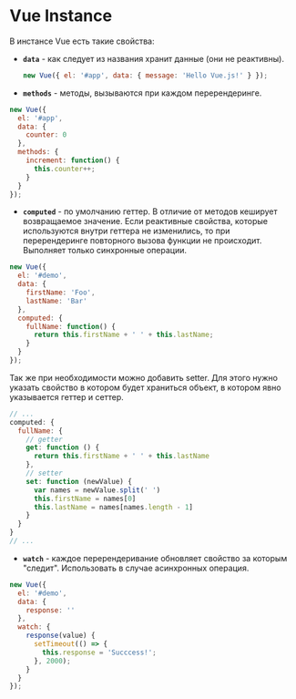 # Vue Instance

В инстансе Vue есть такие свойства:

- **`data`** - как следует из названия хранит данные (они не реактивны).

  ```js
  new Vue({ el: '#app', data: { message: 'Hello Vue.js!' } });
  ```

- **`methods`** - методы, вызываются при каждом перерендеринге.

```js
new Vue({
  el: '#app',
  data: {
    counter: 0
  },
  methods: {
    increment: function() {
      this.counter++;
    }
  }
});
```

- **`computed`** - по умолчанию геттер. В отличие от методов кеширует возвращаемое значение. Если реактивные свойства, которые используются внутри геттера не изменились, то при перерендеринге повторного вызова функции не происходит. Выполняет только синхронные операции.

```js
new Vue({
  el: '#demo',
  data: {
    firstName: 'Foo',
    lastName: 'Bar'
  },
  computed: {
    fullName: function() {
      return this.firstName + ' ' + this.lastName;
    }
  }
});
```

Так же при необходимости можно добавить setter. Для этого нужно указать свойство в котором будет храниться объект, в котором явно указывается геттер и сеттер.

```js
// ...
computed: {
  fullName: {
    // getter
    get: function () {
      return this.firstName + ' ' + this.lastName
    },
    // setter
    set: function (newValue) {
      var names = newValue.split(' ')
      this.firstName = names[0]
      this.lastName = names[names.length - 1]
    }
  }
}
// ...
```

- **`watch`** - каждое перерендеривание обновляет свойство за которым "следит". Использовать в случае асинхронных операция.

```js
new Vue({
  el: '#demo',
  data: {
    response: ''
  },
  watch: {
    response(value) {
      setTimeout(() => {
        this.response = 'Succcess!';
      }, 2000);
    }
  }
});
```
